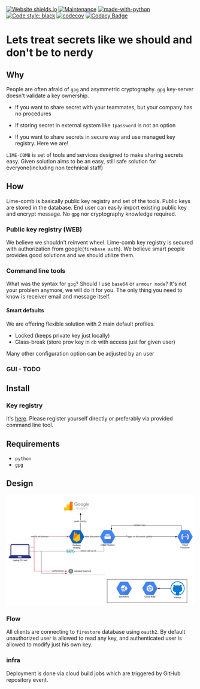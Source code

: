 [![Website shields.io](https://img.shields.io/website-up-down-green-red/http/shields.io.svg)](https://lime-comb.web.app/)
[![Maintenance](https://img.shields.io/badge/Maintained%3F-yes-green.svg)](https://GitHub.com/Naereen/StrapDown.js/graphs/commit-activity)
[![made-with-python](https://img.shields.io/badge/Made%20with-Python-1f425f.svg)](https://www.python.org/)
[![Code style: black](https://img.shields.io/badge/code%20style-black-000000.svg)](https://github.com/psf/black)
[![codecov](https://codecov.io/gh/n0npax/lime-comb/branch/master/graph/badge.svg)](https://codecov.io/gh/n0npax/lime-comb)
[![Codacy Badge](https://api.codacy.com/project/badge/Grade/f46eccc192ce4347b7a6596175c960ee)](https://www.codacy.com/manual/n0npax/lime-comb?utm_source=github.com&amp;utm_medium=referral&amp;utm_content=n0npax/lime-comb&amp;utm_campaign=Badge_Grade)

# Lets treat secrets like we should and don't be to nerdy

## Why
People are often afraid of `gpg` and asymmetric cryptography.
`gpg` key-server doesn't validate a key ownership.

-   If you want to share secret with your teammates,
but your company has no procedures

-   If storing secret in external system like `1password` is not an option

-   If you want to share secrets in secure way and use managed key registry.
Here we are!

`LIME-COMB` is set of tools and services designed to make sharing secrets easy.
Given solution aims to be an easy,
still safe solution for everyone(including non technical staff)

## How

Lime-comb is basically public key registry and set of the tools.
Public keys are stored in the database.
End user can easily import existing public key and encrypt message.
No `gpg` nor cryptography knowledge required.

### Public key registry (WEB)

We believe we shouldn't reinvent wheel.
Lime-comb key registry is secured with authorization from google(`firebase auth`).
We believe smart people provides good solutions and we should utilize them.

### Command line tools

What was the syntax for `gpg`? Should I use `base64` or `armour mode`?
It's not your problem anymore, we will do it for you.
The only thing you need to know is receiver email and message itself.

#### Smart defaults
We are offering flexible solution with 2 main default profiles.

-   Locked (keeps private key just locally)
-   Glass-break (store prov key in `db` with access just for given user)

Many other configuration option can be adjusted by an user

### GUI - TODO

## Install

### Key registry
it's [here](https://lime-comb.web.app/).
Please register yourself directly or preferably via provided command line tool.

## Requirements
-   `python`
-   `gpg`

## Design

![Design diagram](https://github.com/n0npax/lime-comb/blob/master/images/arch_diagram.svg)

### Flow

All clients are connecting to `firestore` database using `oauth2`.
By default unauthorized user is allowed to read any key,
and authenticated user is allowed to modify just his own key.

### infra

Deployment is done via cloud build jobs which are triggered
by GitHub repository event.
